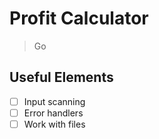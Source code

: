 # Profit Calculator

> Go

## Useful Elements

- [ ] Input scanning
- [ ] Error handlers
- [ ] Work with files
